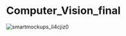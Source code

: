 # Computer_Vision_final
![smartmockups_li4cjiz0](https://github.com/Mahmoud46/Computer_Vison_final_project/assets/81241007/1600db6d-5407-4239-9d6e-b4641877a61f)
